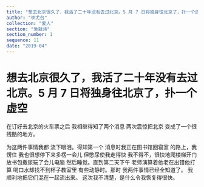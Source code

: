 ```yaml
---
title: "想去北京很久了，我活了二十年没有去过北京。5 月 7 日将独身往北京了，扑一个虚空"
author: "李尤台"
collection: "爱人"
section: "急就诗"
section_number: 1
sequence: 11
date: "2019-04"
---
```


# 想去北京很久了，我活了二十年没有去过北京。5 月 7 日将独身往北京了，扑一个虚空

在订好去北京的火车票之后
我相继得知了两个消息
两次震惊把北京
变成了一个很残酷的地方。

为这两件事情我都
流下眼泪。得知第一个
消息时我正在图书馆回寝室
的路上，我愣住
我也很想停下来多楞一会儿
但憋尿使我走得快
我不得不，很快地爬楼梯开门
放书包撒尿玩了会儿电脑
然后睡觉。直到第二天下午
老师演算着他老在出错他打算
喝口水却找不到杯子教室里
有些动静时。那时
我两件事情已经全知道了。
我顺利地把它们混在一起流出来。
这次我不清楚，是什么令我恢复得很快。

